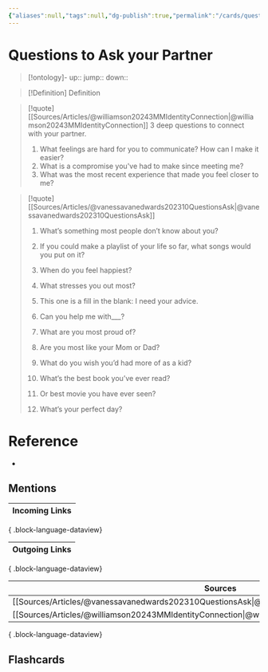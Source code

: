 ```yaml
---
{"aliases":null,"tags":null,"dg-publish":true,"permalink":"/cards/questions-to-ask-your-partner/","dgPassFrontmatter":true}
---
```


# Questions to Ask your Partner

> [!ontology]-
> up:: 
> jump:: 
> down:: 

> [!Definition] Definition
> 

> [!quote] [[Sources/Articles/@williamson20243MMIdentityConnection\|@williamson20243MMIdentityConnection]]
> 3 deep questions to connect with your partner.  
> 1. What feelings are hard for you to communicate? How can I make it  easier?
> 2. What is a compromise you've had to make since meeting me?  
> 3. What was the most recent experience that made you feel closer to  me?

> [!quote] [[Sources/Articles/@vanessavanedwards202310QuestionsAsk\|@vanessavanedwards202310QuestionsAsk]]
> 1. What’s something most people don’t know about you?
> 2. If you could make a playlist of your life so far, what songs would you put on it?
> 
> 3. When do you feel happiest?
> 4. What stresses you out most?
> 5. This one is a fill in the blank: I need your advice.
> 
> 6. Can you help me with___?
> 7. What are you most proud of?
> 8. Are you most like your Mom or Dad?
> 9. What do you wish you’d had more of as a kid?
> 
> 10. What’s the best book you’ve ever read?
> 
> 11. Or best movie you have ever seen?
> 12. What’s your perfect day?

# Reference
- 

## Mentions

| Incoming Links |
| -------------- |

{ .block-language-dataview}

| Outgoing Links |
| -------------- |

{ .block-language-dataview}

| Sources                                                                                            |
| -------------------------------------------------------------------------------------------------- |
| [[Sources/Articles/@vanessavanedwards202310QuestionsAsk\|@vanessavanedwards202310QuestionsAsk]] |
| [[Sources/Articles/@williamson20243MMIdentityConnection\|@williamson20243MMIdentityConnection]] |

{ .block-language-dataview}

## Flashcards 
